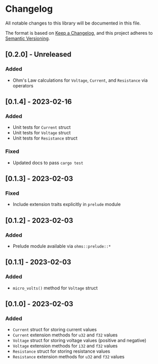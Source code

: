 # Changelog
All notable changes to this library will be documented in this file.

The format is based on [Keep a Changelog](https://keepachangelog.com/en/1.0.0/),
and this project adheres to [Semantic Versioning](https://semver.org/spec/v2.0.0.html).

## [0.2.0] - Unreleased

### Added

- Ohm's Law calculations for `Voltage`, `Current`, and `Resistance` via operators

## [0.1.4] - 2023-02-16

### Added

- Unit tests for `Current` struct
- Unit tests for `Voltage` struct
- Unit tests for `Resistance` struct

### Fixed

- Updated docs to pass `cargo test`

## [0.1.3] - 2023-02-03

### Fixed

- Include extension traits explicitly in `prelude` module

## [0.1.2] - 2023-02-03

### Added

- Prelude module available via `ohms::prelude::*`

## [0.1.1] - 2023-02-03

### Added

- `micro_volts()` method for `Voltage` struct

## [0.1.0] - 2023-02-03

### Added

- `Current` struct for storing current values
- `Current` extension methods for `u32` and `f32` values
- `Voltage` struct for storing voltage values (positive and negative)
- `Voltage` extension methods for `i32` and `f32` values
- `Resistance` struct for storing resistance values
- `Resistance` extension methods for `u32` and `f32` values
